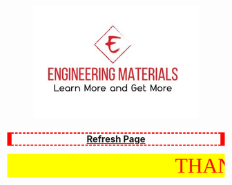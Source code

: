 <html>
<title> ENGINEERING MATERIALS R19 RESULTS </title>
<head>
<style type="text/css">
h2 {
    border-style: dashed;
    border-width: 3px;
    border-left-width: 10px;
    border-right-width: 10px;
    border-color: red;
}
 </style>
 </head>
<body>
<script language ="javascript">
<!--hide
var password;
password=prompt('ENTER YOUR HALLTICKET NUMBER ','');
if(password=="19KH1A0501")
{
window.open ("https://drive.google.com/file/d/1FE-lROzHn-msE1RM_273-ehCWNtJCATy/view?usp=sharing");
}
else if(password=="19KH1A0502")
{
window.open ("https://storage.googleapis.com/production-websitebuilder-v1-0-2/022/273022/ohyxSXu9/8c81c626197146ba815f8a78e7134217?fileName=502.pdf");
}
else if(password=="19KH1A0503")
{
window.open ("https://storage.googleapis.com/production-websitebuilder-v1-0-2/022/273022/ohyxSXu9/9ead432eaa074d08bbad46b737c2203c?fileName=503.pdf");
}
else if(password=="19KH1A0504")
{
window.open ("https://storage.googleapis.com/production-websitebuilder-v1-0-2/022/273022/ohyxSXu9/27fa4ea8e9754497acc041a993cf71eb?fileName=504.pdf");
}
else if(password=="19KH1A0505")
{
window.open ("https://storage.googleapis.com/production-websitebuilder-v1-0-2/022/273022/ohyxSXu9/49b4090a9c524057a16314ee4c6461fe?fileName=505.pdf");
}

else if(password=="19KH1A0506")
{
window.open ("https://storage.googleapis.com/production-websitebuilder-v1-0-2/022/273022/ohyxSXu9/ddf87d63f00d4ea0b31a6dad0b303d1d?fileName=506.pdf");
}
else if(password=="19KH1A0507")
{
window.open ("#");
}

else if(password=="19KH1A0508")
{
window.open ("#");
}
else if(password=="19KH1A0509")
{
window.open ("#");
}

else if(password=="19KH1A0510")
{
window.open ("#");
}



else if(password=="19KH1A0511")
{
window.open ("#");
}
else if(password=="19KH1A0512")
{
window.open ("#");
}
else if(password=="19KH1A0513")
{
window.open ("#");
}
else if(password=="19KH1A0514")
{
window.open ("#");
}
else if(password=="19KH1A0515")
{
window.open ("#");
}
else if(password=="19KH1A0516")
{
window.open ("#");
}
else if(password=="19KH1A0517")
{
window.open ("#");
}
else if(password=="19KH1A0518")
{
window.open ("#");
}
else if(password=="19KH1A0519")
{
window.open ("#");
}
else if(password=="19KH1A0520")
{
window.open ("#");
}
else if(password=="19KH1A0521")
{
window.open ("#");
}
else if(password=="19KH1A0522")
{
window.open ("#");
}
else if(password=="19KH1A0523")
{
window.open ("#");
}
else if(password=="19KH1A0524")
{
window.open ("#");
}
else if(password=="19KH1A0525")
{
window.open ("#");
}
else if(password=="19KH1A0526")
{
window.open ("#");
}
else if(password=="19KH1A0527")
{
window.open ("#");
}
else if(password=="19KH1A0528")
{
window.open ("#");
}
else if(password=="19KH1A0529")
{
window.open ("#");
}
else if(password=="19KH1A0530")
{
window.open ("#");
}
else if(password=="19KH1A0531")
{
window.open ("#");
}
else if(password=="19KH1A0532")
{
window.open ("#");
}
else if(password=="19KH1A0533")
{
window.open ("#");
}
else if(password=="19KH1A0534")
{
window.open ("#");
}
else if(password=="19KH1A0535")
{
window.open ("#");
}
else if(password=="19KH1A0536")
{
window.open ("#");
}
else if(password=="19KH1A0537")
{
window.open ("#");
}
else if(password=="19KH1A0538")
{
window.open ("#");
}
else if(password=="19KH1A0539")
{
window.open ("#");
}
else if(password=="19KH1A0540")
{
window.open ("#");
}
else if(password=="19KH1A0541")
{
window.open ("#");
}
else if(password=="19KH1A0542")
{
window.open ("#");
}
else if(password=="19KH1A0543")
{
window.open ("#");
}
else if(password=="19KH1A0544")
{
window.open ("#");
}
else if(password=="19KH1A0545")
{
window.open ("#");
}
else if(password=="19KH1A0546")
{
window.open ("#");
}
else if(password=="19KH1A0547")
{
window.open ("#");
}
else if(password=="19KH1A0548")
{
alert('The Person is Dropped Please Refresh The Page And Check Another Result');
}
else if(password=="19KH1A0549")
{
window.open ("#");
}
else if(password=="19KH1A0550")
{
alert('The Person is Dropped Please Refresh The Page And Check Another Result');
}
else if(password=="19KH1A0551")
{
window.open ("#");
}
else if(password=="19KH1A0552")
{
window.open ("#");
}
else if(password=="19KH1A0553")
{
window.open ("#");
}
else if(password=="19KH1A0554")
{
window.open ("#");
}
else if(password=="19KH1A0555")
{
window.open ("#");
}
else if(password=="19KH1A0556")
{
window.open ("#");
}
else if(password=="19KH1A0557")
{
window.open ("#");
}
else if(password=="19KH1A0558")
{
window.open ("#");
}
else if(password=="19KH1A0559")
{
window.open ("#");
}
else if(password=="19KH1A0560")
{
window.open ("#");
}
else if(password=="19KH1A0561")
{
window.open ("#");
}
else if(password=="19KH1A0562")
{
window.open ("#");
}
else if(password=="19KH1A0563")
{
window.open ("#");
}
else if(password=="19KH1A0564")
{
window.open ("#");
}
else if(password=="19KH1A0565")
{
window.open ("#");
}
else if(password=="19KH1A0566")
{
window.open ("#");
}
else if(password=="19KH1A0567")
{
window.open ("#");
}
else if(password=="19KH1A0568")
{
window.open ("#");
}
else if(password=="19KH1A0569")
{
window.open ("#");
}
else if(password=="19KH1A0570")
{
window.open ("#");
}
else if(password=="19KH1A0571")
{
window.open ("#");
}
else if(password=="19KH1A0572")
{
window.open ("#");
}
else if(password=="19KH1A0573")
{
window.open ("#");
}
else if(password=="19KH1A0574")
{
window.open ("#");
}
else if(password=="19KH1A0575")
{
window.open ("#");
}
else if(password=="19KH1A0576")
{
window.open ("#");
}
else if(password=="19KH1A0577")
{
window.open ("#");
}
else if(password=="19KH1A0578")
{
window.open ("#");
}
else if(password=="19KH1A0579")
{
window.open ("#");
}
else if(password=="19KH1A0580")
{
window.open ("#");
}
else if(password=="19KH1A0581")
{
window.open ("#");
}
else if(password=="19KH1A0582")
{
window.open ("#");
}
else if(password=="19KH1A0583")
{
window.open ("#");
}
else if(password=="19KH1A0584")
{
window.open ("#");
}
else if(password=="19KH1A0585")
{
window.open ("#");
}
else if(password=="19KH1A0586")
{
window.open ("#");
}
else if(password=="19KH1A0587")
{
window.open ("#");
}
else if(password=="19KH1A0588")
{
window.open ("#");
}
else if(password=="19KH1A0589")
{
window.open ("#");
}
else if(password=="19KH1A0590")
{
window.open ("#");
}
else if(password=="19KH1A0591")
{
window.open ("#");
}
else if(password=="19KH1A0592")
{
window.open ("#");
}
else if(password=="19KH1A0593")
{
window.open ("#");
}
else if(password=="19KH1A0594")
{
window.open ("#");
}
else if(password=="19KH1A0595")
{
window.open ("#");
}
else if(password=="19KH1A0596")
{
window.open ("#");
}
else if(password=="19KH1A0597")
{
window.open ("#");
}
else if(password=="19KH1A0598")
{
window.open ("#");
}
else if(password=="19KH1A0599")
{
window.open ("#");
}
else if(password=="19KH1A05A2")
{
window.open ("#");
}
else if(password=="19KH1A05A3")
{
window.open ("#");
}
else if(password=="19KH1A05A4")
{
window.open ("#");
}
else if(password=="19KH1A05A5")
{
window.open ("#");
}
else if(password=="19KH1A05A6")
{
window.open ("#");
}
else
{
alert('You Enterd A Wrong Hall Ticket Number Please Refresh The Page And Try Again');
}
function confirmRefresh() {
var okToRefresh = confirm("Do you really want to refresh the page?");
if (okToRefresh)
	{
			setTimeout("location.reload(true);",1500);
	}
}
//-->
</script>
<p align="center"><img src="LOGOG.icon.jpg"></p>
<h2 align="center"><a href="javascript:confirmRefresh();">Refresh Page</a></h2>
<font face="Bernard MT Condensed" size="7" color="red">
<marquee bgcolor="yellow"> THANKYOU </marquee></font> 
</body>
</html>
